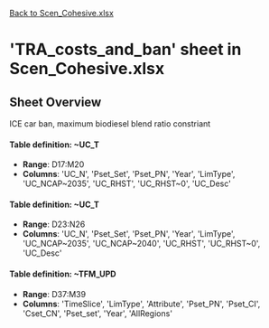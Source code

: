 [Back to Scen_Cohesive.xlsx](README.md)

# 'TRA_costs_and_ban' sheet in Scen_Cohesive.xlsx

## Sheet Overview

ICE car ban, maximum biodiesel blend ratio constriant

#### Table definition: ~UC_T
- **Range**: D17:M20
- **Columns**: 'UC_N', 'Pset_Set', 'Pset_PN', 'Year', 'LimType', 'UC_NCAP\~2035', 'UC_RHST', 'UC_RHST\~0', 'UC_Desc'

#### Table definition: ~UC_T
- **Range**: D23:N26
- **Columns**: 'UC_N', 'Pset_Set', 'Pset_PN', 'Year', 'LimType', 'UC_NCAP\~2035', 'UC_NCAP\~2040', 'UC_RHST', 'UC_RHST\~0', 'UC_Desc'

#### Table definition: ~TFM_UPD
- **Range**: D37:M39
- **Columns**: 'TimeSlice', 'LimType', 'Attribute', 'Pset_PN', 'Pset_CI', 'Cset_CN', 'Pset_set', 'Year', 'AllRegions'

